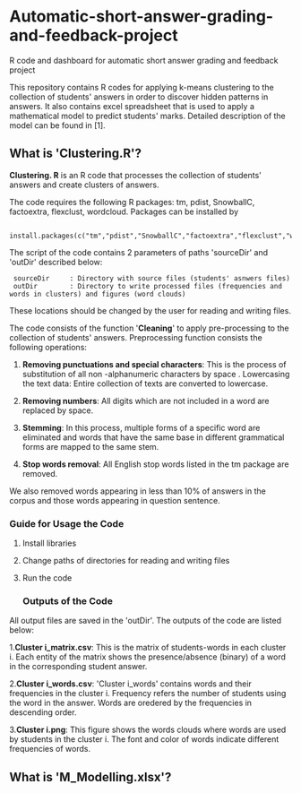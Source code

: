 # Automatic-short-answer-grading-and-feedback-project
R code and dashboard for automatic short answer grading and feedback project

This repository contains R codes for applying k-means clustering to the collection of students' answers in order to discover hidden patterns in answers.
It also contains excel spreadsheet that is used to apply a mathematical model to predict students' marks. Detailed description of the model can be found in [1]. 

## What is 'Clustering.R'?

**Clustering. R** is an R code that processes the collection of students' answers and create clusters of answers.  

The code requires the following R packages: tm, pdist, SnowballC, factoextra, flexclust, wordcloud. Packages can be installed by

     install.packages(c("tm","pdist","SnowballC","factoextra","flexclust","wordcloud"))

The script of the code contains 2 parameters of paths 'sourceDir' and 'outDir' described below:

     sourceDir     : Directory with source files (students' asnwers files)
     outDir        : Directory to write processed files (frequencies and words in clusters) and figures (word clouds)

These locations should be changed by the user for reading and writing files.

The code consists of the function '**Cleaning**' to apply pre-processing to the collection of students' answers. Preprocessing function consists the following operations:

1. **Removing punctuations and special characters**: This is the process of substitution of all non -alphanumeric characters by space .
Lowercasing the text data: Entire collection of texts are converted to lowercase.

2. **Removing numbers**: All digits which are not included in a word are replaced by space. 

3. **Stemming**: In this process, multiple forms of a specific word are eliminated and words that have the same base in different grammatical forms are mapped to the same stem.

4. **Stop words removal**: All English stop words listed in the tm package are removed.

We also removed words appearing in less than 10% of answers in the corpus and those words appearing in question sentence.

   ### Guide for Usage the Code

1. Install libraries
2. Change paths of directories for reading and writing files
3. Run the code

   ### Outputs of the Code
All output files are saved in the 'outDir'. The outputs of the code are listed below:

1.**Cluster i_matrix.csv**: This is the matrix of students-words in each cluster i. Each entity of the matrix shows the presence/absence (binary) of a word in the corresponding student answer.

2.**Cluster i_words.csv**: 'Cluster i_words' contains words and their frequencies in the cluster i. Frequency refers the number of students using the word in the answer. Words are oredered by the frequencies in descending order. 

3.**Cluster i.png**: This figure shows the words clouds where words are used by students in the cluster i. The font and color of words indicate different frequencies of words. 

## What is 'M_Modelling.xlsx'?
